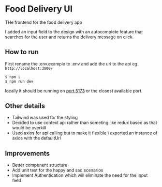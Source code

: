 # Food Delivery UI

THe frontend for the food delivery app

I added an input field to the design with an autocomplete feature thar searches for the user and returns the delivery message on click.

## How to run

First rename the .env.example to .env and add the url to the api eg `http://localhost:3000/`

```bash
$ npm i
$ npm run dev
```

locally it should be running on [port 5173](http://localhost:5173/) or the closest available port.

## Other details

- Tailwind was used for the styling
- Decided to use context api rather than someting like redux based as that would be overkill
- Used axios for api calling but to make it flexible I exported an instance of axios with the defaultUrl

## Improvements

- Better compenent structure
- Add unit test for the happy and sad scenarios
- Implement Authentication which will eliminate the need for the input field
